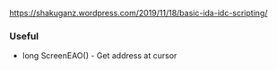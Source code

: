 https://shakuganz.wordpress.com/2019/11/18/basic-ida-idc-scripting/

### Useful

* long ScreenEAO() - Get address at cursor